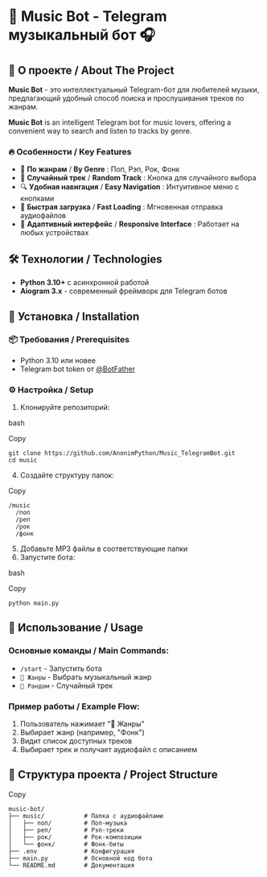 # 🎵 Music Bot - Telegram музыкальный бот 🎧

## 🌟 О проекте / About The Project

**Music Bot** - это интеллектуальный Telegram-бот для любителей музыки, предлагающий удобный способ поиска и прослушивания треков по жанрам.

**Music Bot** is an intelligent Telegram bot for music lovers, offering a convenient way to search and listen to tracks by genre.

### 🔥 Особенности / Key Features

* 🎵 **По жанрам** /  **By Genre** : Поп, Рэп, Рок, Фонк
* 🎲 **Случайный трек** /  **Random Track** : Кнопка для случайного выбора
* 🔍 **Удобная навигация** /  **Easy Navigation** : Интуитивное меню с кнопками
* 🚀 **Быстрая загрузка** /  **Fast Loading** : Мгновенная отправка аудиофайлов
* 📱 **Адаптивный интерфейс** /  **Responsive Interface** : Работает на любых устройствах

## 🛠 Технологии / Technologies

* **Python 3.10+** с асинхронной работой
* **Aiogram 3.x** - современный фреймворк для Telegram ботов

## 🚀 Установка / Installation

### 📦 Требования / Prerequisites

* Python 3.10 или новее
* Telegram bot token от [@BotFather](https://t.me/BotFather)

### ⚙️ Настройка / Setup

1. Клонируйте репозиторий:

bash

Copy

```
git clone https://github.com/AnonimPython/Music_TelegramBot.git
cd music
```

4. Создайте структуру папок:

Copy

```
/music
  /поп
  /реп
  /рок
  /фонк
```

5. Добавьте MP3 файлы в соответствующие папки
6. Запустите бота:

bash

Copy

```
python main.py
```

## 🎨 Использование / Usage

### Основные команды / Main Commands:

* `/start` - Запустить бота
* `🎵 Жанры` - Выбрать музыкальный жанр
* `🎲 Рандом` - Случайный трек

### Пример работы / Example Flow:

1. Пользователь нажимает "🎵 Жанры"
2. Выбирает жанр (например, "Фонк")
3. Видит список доступных треков
4. Выбирает трек и получает аудиофайл с описанием

## 📂 Структура проекта / Project Structure

Copy

```
music-bot/
├── music/           # Папка с аудиофайлами
│   ├── поп/         # Поп-музыка
│   ├── реп/         # Рэп-треки
│   ├── рок/         # Рок-композиции
│   └── фонк/        # Фонк-биты
├── .env             # Конфигурация
├── main.py          # Основной код бота
└── README.md        # Документация
```
